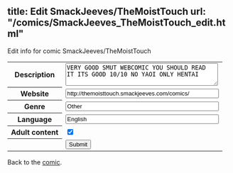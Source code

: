 title: Edit SmackJeeves/TheMoistTouch
url: "/comics/SmackJeeves_TheMoistTouch_edit.html"
---
Edit info for comic SmackJeeves/TheMoistTouch

<form name="comic" action="http://gaepostmail.appspot.com/comic/" method="post">
<table class="comicinfo">
<tr>
<th>Description</th><td><textarea name="description" cols="40" rows="3">VERY GOOD SMUT WEBCOMIC YOU SHOULD READ IT ITS GOOD 10/10 NO YAOI ONLY HENTAI</textarea></td>
</tr>
<tr>
<th>Website</th><td><input type="text" name="url" value="http://themoisttouch.smackjeeves.com/comics/" size="40"/></td>
</tr>
<tr>
<th>Genre</th><td><input type="text" name="genre" value="Other" size="40"/></td>
</tr>
<tr>
<th>Language</th><td><input type="text" name="language" value="English" size="40"/></td>
</tr>
<tr>
<th>Adult content</th><td><input type="checkbox" name="adult" value="adult" checked="checked"/></td>
</tr>
<tr>
<th></th><td>
<input type="hidden" name="comic" value="SmackJeeves_TheMoistTouch" />
<input type="submit" name="submit" value="Submit" />
</td>
</tr>
</table>
</form>

Back to the [comic](SmackJeeves_TheMoistTouch.html).
